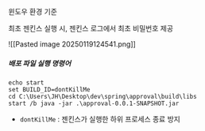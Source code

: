 
윈도우 환경 기준


최초 젠킨스 실행 시, 젠킨스 로그에서 최초 비밀번호 제공

![[Pasted image 20250119124541.png]]


##### 배포 파일 실행 명령어

```
echo start
set BUILD_ID=dontKillMe
cd C:\Users\JH\Desktop\dev\spring\approval\build\libs
start /b java -jar .\approval-0.0.1-SNAPSHOT.jar
```

- `dontKillMe` : 젠킨스가 실행한 하위 프로세스 종료 방지
